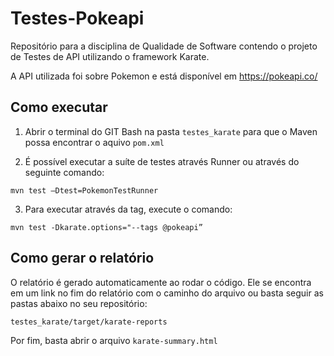 # Testes-Pokeapi
Repositório para a disciplina de Qualidade de Software contendo o projeto de Testes de API utilizando o framework Karate.

A API utilizada foi sobre Pokemon e está disponível em https://pokeapi.co/

## Como executar

1. Abrir o terminal do GIT Bash na pasta `testes_karate` para que o Maven possa encontrar o aquivo `pom.xml`

2. É possível executar a suíte de testes através Runner ou através do seguinte comando: 
```
mvn test –Dtest=PokemonTestRunner
```

3. Para executar através da tag, execute o comando:
```
mvn test -Dkarate.options="--tags @pokeapi”
```

## Como gerar o relatório
O relatório é gerado automaticamente ao rodar o código. Ele se encontra em um link no fim do relatório com o caminho do arquivo ou basta seguir as pastas abaixo no seu repositório:
```
testes_karate/target/karate-reports
```

Por fim, basta abrir o arquivo `karate-summary.html`
